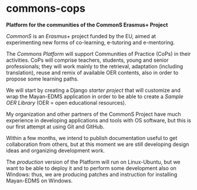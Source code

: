# commons-cops
**Platform for the communities of the CommonS Erasmus+ Project**

*CommonS* is an *Erasmus+* project funded by the EU,
aimed at experimenting new forms of co-learning, e-tutoring and e-mentoring.

The *Commons Platform* will support Communities of Practice (CoPs) in their activities.
CoPs will comprise teachers, students, young and senior professionals;
they will work mainly to the retrieval, adaptation (including translation),
reuse and remix of available OER contents, also in order to propose some learning paths.

We will start by creating a Django *starter project* that will customize and wrap the Mayan-EDMS application
in order to be able to create a *Sample OER Library* (OER = open educational resources).

My organization and other partners of the CommonS Project have much experience in developing applications
and tools with OS software, but this is our first attempt at using Git and GitHub.

Within a few months, we intend to publish documentation useful to get collaboration from others,
but at this moment we are still developing design ideas and organizing development work.

The *production* version of the Platform will run on Linux-Ubuntu, but we want to be able
to deploy it and to perform some development also on Windows:
thus, we are producing patches and instruction for installing Mayan-EDMS on Windows.

